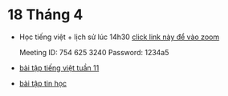 # 18 Tháng 4

* Học tiếng việt + lịch sử lúc 14h30 [click link này để vào zoom](https://zoom.us/j/7546253240?pwd=Q29MczgyRjJGbDVZSkVJWk9BZTRUQT09)

  Meeting ID: 754 625 3240
  Password: 1234a5

  

* [bài tập tiếng việt tuần 11](https://contattafiles.s3.us-west-1.amazonaws.com/tnt3851/N0CLx0mh7HMZCfJ/PBT%20TI%E1%BA%BENG%20VI%E1%BB%86T%20TU%E1%BA%A6N%2011%20online.docx)

  

* [bài tập tin học](https://docs.google.com/forms/d/e/1FAIpQLSeKOLGIKqx3a-Jir-jLip-CzvNhGnma9LjXET7SiTJVIx_EYQ/viewform)

